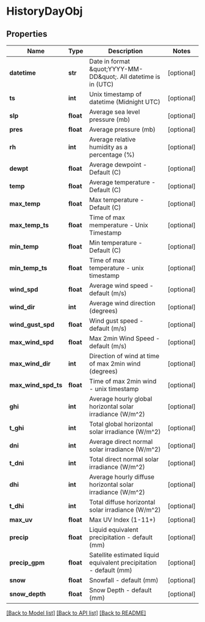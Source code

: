 # HistoryDayObj


## Properties
Name | Type | Description | Notes
------------ | ------------- | ------------- | -------------
**datetime** | **str** | Date in format \&quot;YYYY-MM-DD\&quot;. All datetime is in (UTC) | [optional] 
**ts** | **int** | Unix timestamp of datetime (Midnight UTC) | [optional] 
**slp** | **float** | Average sea level pressure (mb) | [optional] 
**pres** | **float** | Average pressure (mb) | [optional] 
**rh** | **int** | Average relative humidity as a percentage (%) | [optional] 
**dewpt** | **float** | Average dewpoint - Default (C) | [optional] 
**temp** | **float** | Average temperature - Default (C) | [optional] 
**max_temp** | **float** | Max temperature - Default (C) | [optional] 
**max_temp_ts** | **float** | Time of max memperature - Unix Timestamp | [optional] 
**min_temp** | **float** | Min temperature - Default (C) | [optional] 
**min_temp_ts** | **float** | Time of max temperature - unix timestamp | [optional] 
**wind_spd** | **float** | Average wind speed - default (m/s) | [optional] 
**wind_dir** | **int** | Average wind direction (degrees) | [optional] 
**wind_gust_spd** | **float** | Wind gust speed - default (m/s) | [optional] 
**max_wind_spd** | **float** | Max 2min Wind Speed - default (m/s) | [optional] 
**max_wind_dir** | **int** | Direction of wind at time of max 2min wind (degrees) | [optional] 
**max_wind_spd_ts** | **float** | Time of max 2min wind - unix timestamp | [optional] 
**ghi** | **int** | Average hourly global horizontal solar irradiance (W/m^2) | [optional] 
**t_ghi** | **int** | Total global horizontal solar irradiance (W/m^2) | [optional] 
**dni** | **int** | Average direct normal solar irradiance (W/m^2) | [optional] 
**t_dni** | **int** | Total direct normal solar irradiance (W/m^2) | [optional] 
**dhi** | **int** | Average hourly diffuse horizontal solar irradiance (W/m^2) | [optional] 
**t_dhi** | **int** | Total diffuse horizontal solar irradiance (W/m^2) | [optional] 
**max_uv** | **float** | Max UV Index (1-11+) | [optional] 
**precip** | **float** | Liquid equivalent precipitation - default (mm) | [optional] 
**precip_gpm** | **float** | Satellite estimated liquid equivalent precipitation - default (mm) | [optional] 
**snow** | **float** | Snowfall - default (mm) | [optional] 
**snow_depth** | **float** | Snow Depth - default (mm) | [optional] 

[[Back to Model list]](../README.md#documentation-for-models) [[Back to API list]](../README.md#documentation-for-api-endpoints) [[Back to README]](../README.md)


